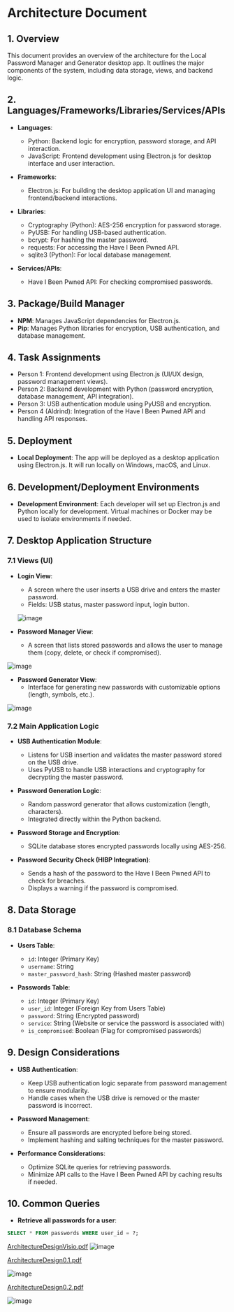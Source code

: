 # Architecture Document

## 1. Overview
This document provides an overview of the architecture for the Local Password Manager and Generator desktop app.
It outlines the major components of the system, including data storage, views, and backend logic.

## 2. Languages/Frameworks/Libraries/Services/APIs
- **Languages**:
  - Python: Backend logic for encryption, password storage, and API interaction.
  - JavaScript: Frontend development using Electron.js for desktop interface and user interaction.

- **Frameworks**:
  - Electron.js: For building the desktop application UI and managing frontend/backend interactions.

- **Libraries**:
  - Cryptography (Python): AES-256 encryption for password storage.
  - PyUSB: For handling USB-based authentication.
  - bcrypt: For hashing the master password.
  - requests: For accessing the Have I Been Pwned API.
  - sqlite3 (Python): For local database management.

- **Services/APIs**:
  - Have I Been Pwned API: For checking compromised passwords.

## 3. Package/Build Manager
- **NPM**: Manages JavaScript dependencies for Electron.js.
- **Pip**: Manages Python libraries for encryption, USB authentication, and database management.

## 4. Task Assignments
- Person 1: Frontend development using Electron.js (UI/UX design, password management views).
- Person 2: Backend development with Python (password encryption, database management, API integration).
- Person 3: USB authentication module using PyUSB and encryption.
- Person 4 (Aldrind): Integration of the Have I Been Pwned API and handling API responses.

## 5. Deployment
- **Local Deployment**: The app will be deployed as a desktop application using Electron.js. 
  It will run locally on Windows, macOS, and Linux.

## 6. Development/Deployment Environments
- **Development Environment**: Each developer will set up Electron.js and Python locally for development.
  Virtual machines or Docker may be used to isolate environments if needed.

## 7. Desktop Application Structure
### 7.1 Views (UI)
- **Login View**:
  - A screen where the user inserts a USB drive and enters the master password.
  - Fields: USB status, master password input, login button.
  
  ![image](https://github.com/user-attachments/assets/d871237b-870c-4c8c-adca-b3f7e08abc72)

- **Password Manager View**:
  - A screen that lists stored passwords and allows the user to manage them (copy, delete, or check if compromised).

![image](https://github.com/user-attachments/assets/6267bc36-aafc-4f68-b9e4-ca0f85f1ddd5)

- **Password Generator View**:
  - Interface for generating new passwords with customizable options (length, symbols, etc.).

![image](https://github.com/user-attachments/assets/6e1b97d6-8e5c-4186-8222-da067157905b)


### 7.2 Main Application Logic
- **USB Authentication Module**:
  - Listens for USB insertion and validates the master password stored on the USB drive.
  - Uses PyUSB to handle USB interactions and cryptography for decrypting the master password.

- **Password Generation Logic**:
  - Random password generator that allows customization (length, characters).
  - Integrated directly within the Python backend.

- **Password Storage and Encryption**:
  - SQLite database stores encrypted passwords locally using AES-256.

- **Password Security Check (HIBP Integration)**:
  - Sends a hash of the password to the Have I Been Pwned API to check for breaches.
  - Displays a warning if the password is compromised.

## 8. Data Storage
### 8.1 Database Schema
- **Users Table**:
  - `id`: Integer (Primary Key)
  - `username`: String
  - `master_password_hash`: String (Hashed master password)

- **Passwords Table**:
  - `id`: Integer (Primary Key)
  - `user_id`: Integer (Foreign Key from Users Table)
  - `password`: String (Encrypted password)
  - `service`: String (Website or service the password is associated with)
  - `is_compromised`: Boolean (Flag for compromised passwords)

## 9. Design Considerations
- **USB Authentication**:
  - Keep USB authentication logic separate from password management to ensure modularity.
  - Handle cases when the USB drive is removed or the master password is incorrect.
  
- **Password Management**:
  - Ensure all passwords are encrypted before being stored.
  - Implement hashing and salting techniques for the master password.

- **Performance Considerations**:
  - Optimize SQLite queries for retrieving passwords.
  - Minimize API calls to the Have I Been Pwned API by caching results if needed.

## 10. Common Queries
- **Retrieve all passwords for a user**:
```SQL
SELECT * FROM passwords WHERE user_id = ?;

```
[ArchitectureDesignVisio.pdf](https://github.com/user-attachments/files/17300222/ArchitectureDesignVisio.pdf)
![image](https://github.com/user-attachments/assets/f25d36f3-96ed-4b69-a2e5-1c11fd53244c)

[ArchitectureDesign0.1.pdf](https://github.com/user-attachments/files/17300268/ArchitectureDesign0.1.pdf)

![image](https://github.com/user-attachments/assets/287968b5-0a0b-4bd8-9f0e-95b679494044)

[ArchitectureDesign0.2.pdf](https://github.com/user-attachments/files/17300267/ArchitectureDesign0.2.pdf)

![image](https://github.com/user-attachments/assets/2a895385-7043-4301-8d6b-0f95d8da1fe6)



